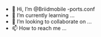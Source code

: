 - 👋 Hi, I’m @Briidmobile
-ports.conf
- 🌱 I’m currently learning ...
- 💞️ I’m looking to collaborate on ...
- 📫 How to reach me ...

<!---
Briidmobile/Briidmobile is a ✨ special ✨ repository because its `README.md` (this file) appears on your GitHub profile.
You can click the Preview link to take a look at your changes.
--->
